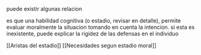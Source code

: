 puede existir algunas relacion

es que una habilidad cognitiva (o estadio, revisar en detalle), permite evaluar moralmente la situacion tomando en cuenta la intencion. si esta es inexistente, puede explicar la rigidez de las defensas en el individuo

[[Aristas del estadio]]
[[Necesidades segun estadio moral]]